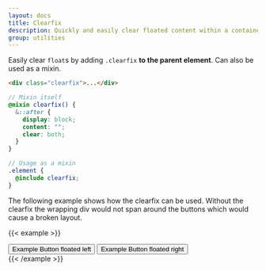 ```yaml
---
layout: docs
title: Clearfix
description: Quickly and easily clear floated content within a container by adding a clearfix utility.
group: utilities
---
```


Easily clear `float`s by adding `.clearfix` **to the parent element**. Can also be used as a mixin.

```html
<div class="clearfix">...</div>
```

```scss
// Mixin itself
@mixin clearfix() {
  &::after {
    display: block;
    content: "";
    clear: both;
  }
}

// Usage as a mixin
.element {
  @include clearfix;
}
```

The following example shows how the clearfix can be used. Without the clearfix the wrapping div would not span around the buttons which would cause a broken layout.

{{< example >}}
<div class="bg-info clearfix">
  <button type="button" class="btn btn-blue float-left">Example Button floated left</button>
  <button type="button" class="btn btn-blue float-right">Example Button floated right</button>
</div>
{{< /example >}}
